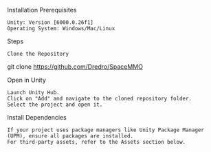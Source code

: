 Installation
Prerequisites

    Unity: Version [6000.0.26f1]
    Operating System: Windows/Mac/Linux

Steps

    Clone the Repository

git clone https://github.com/Dredro/SpaceMMO

Open in Unity

    Launch Unity Hub.
    Click on "Add" and navigate to the cloned repository folder.
    Select the project and open it.

Install Dependencies

    If your project uses package managers like Unity Package Manager (UPM), ensure all packages are installed.
    For third-party assets, refer to the Assets section below.

